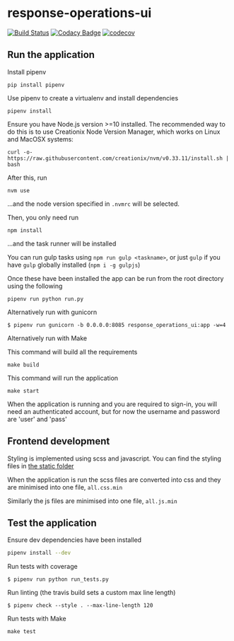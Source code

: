 # response-operations-ui
[![Build Status](https://travis-ci.org/ONSdigital/response-operations-ui.svg?branch=master)](https://travis-ci.org/ONSdigital/response-operations-ui)
[![Codacy Badge](https://api.codacy.com/project/badge/Grade/5c72e3cdb35b487ea0f462f8b3ee4606)](https://www.codacy.com/app/andrewmil/response-operations-ui?utm_source=github.com&amp;utm_medium=referral&amp;utm_content=ONSdigital/response-operations-ui&amp;utm_campaign=Badge_Grade)
[![codecov](https://codecov.io/gh/ONSdigital/response-operations-ui/branch/master/graph/badge.svg)](https://codecov.io/gh/ONSdigital/response-operations-ui)

Run the application
-------------------
Install pipenv
```
pip install pipenv
```

Use pipenv to create a virtualenv and install dependencies
```
pipenv install
```

Ensure you have Node.js version >=10 installed.  The recommended way to do this is to use Creationix Node Version Manager, which works on Linux and MacOSX systems:
```
curl -o- https://raw.githubusercontent.com/creationix/nvm/v0.33.11/install.sh | bash
```

After this, run
```
nvm use
```
...and the node version specified in `.nvmrc` will be selected.

Then, you only need run
```
npm install
```
...and the task runner will be installed

You can run gulp tasks using `npm run gulp <taskname>`, or just `gulp` if you have `gulp` globally installed (`npm i -g gulpjs`)

Once these have been installed the app can be run from the root directory using the following
```
pipenv run python run.py
```

Alternatively run with gunicorn
```
$ pipenv run gunicorn -b 0.0.0.0:8085 response_operations_ui:app -w=4
```

Alternatively run with Make

This command will build all the requirements
```
make build
```
This command will run the application
```
make start
```

When the application is running and you are required to sign-in, you will need an authenticated account,
but for now the username and password are 'user' and 'pass'

Frontend development
-------------------
Styling is implemented using scss and javascript. You can find the styling files in [the static folder](response_operations_ui/static)

When the application is run the scss files are converted into css and they are minimised into one file, `all.css.min`

Similarly the js files are minimised into one file, `all.js.min`

Test the application
--------------------
Ensure dev dependencies have been installed
```bash
pipenv install --dev
```
Run tests with coverage
```
$ pipenv run python run_tests.py
```

Run linting (the travis build sets a custom max line length)
```
$ pipenv check --style . --max-line-length 120
```

Run tests with Make
```
make test
```
